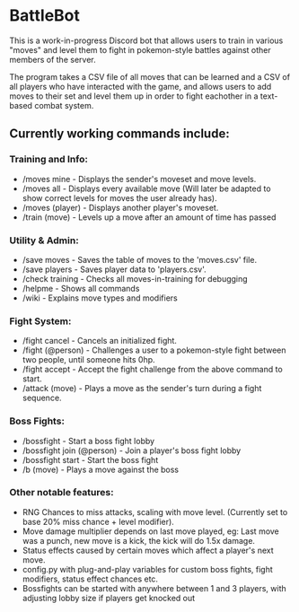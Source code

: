 # BattleBot

This is a work-in-progress Discord bot that allows users to train in various "moves" and level them to fight in pokemon-style battles against other members of the server.

The program takes a CSV file of all moves that can be learned and a CSV of all players who have interacted with the game, and allows users to add moves to their set and level them up in order to fight eachother in a text-based combat system.

## Currently working commands include: ##

### Training and Info: ###
- /moves mine - Displays the sender's moveset and move levels.
- /moves all - Displays every available move (Will later be adapted to show correct levels for moves the user already has).
- /moves (player) - Displays another player's moveset.
- /train (move) - Levels up a move after an amount of time has passed

### Utility & Admin: ###
- /save moves - Saves the table of moves to the 'moves.csv' file.
- /save players - Saves player data to 'players.csv'.
- /check training - Checks all moves-in-training for debugging
- /helpme - Shows all commands
- /wiki - Explains move types and modifiers

### Fight System: ###
- /fight cancel - Cancels an initialized fight.
- /fight (@person) - Challenges a user to a pokemon-style fight between two people, until someone hits 0hp.
- /fight accept - Accept the fight challenge from the above command to start.
- /attack (move) - Plays a move as the sender's turn during a fight sequence.

### Boss Fights: ###
- /bossfight - Start a boss fight lobby
- /bossfight join (@person) - Join a player's boss fight lobby
- /bossfight start - Start the boss fight
- /b (move) - Plays a move against the boss

### Other notable features: ###
- RNG Chances to miss attacks, scaling with move level. (Currently set to base 20% miss chance + level modifier).
- Move damage multiplier depends on last move played, eg: Last move was a punch, new move is a kick, the kick will do 1.5x damage.
- Status effects caused by certain moves which affect a player's next move.
- config.py with plug-and-play variables for custom boss fights, fight modifiers, status effect chances etc.
- Bossfights can be started with anywhere between 1 and 3 players, with adjusting lobby size if players get knocked out
